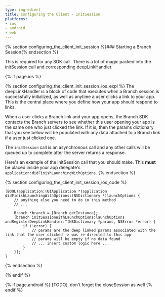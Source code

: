 ```yaml
---
type: ingredient
title: Configuring the Client - InitSession
platforms:
- ios
- android
- web
---
```


{% section configuring_the_client_init_session %}### Starting a Branch Session{% endsection %}

This is required for any SDK call. There is a lot of magic packed into the initSession call and corresponding deepLinkHandler.

<!---    iOS -->
{% if page.ios %}

<!---       iOS explanation -->
{% section configuring_the_client_init_session_ios_expl %}
The deepLinkHandler is a block of code that executes when a Branch session is successfully initialized, as well as anytime a user clicks a link to your app. This is the central place where you define how your app should respond to links.

When a user clicks a Branch link and your app opens, the Branch SDK contacts the Branch servers to see whether this user opening your app is the same one who just clicked the link. If it is, then the params dictionary that you see below will be populated with any data attached to a Branch link if a user just clicked one.

The `initSession` call is an asynchronous call and any other calls will be queued up to complete after the server returns a response.

Here's an example of the initSession call that you should make. This **must** be placed inside your app delegate's `application:didFinishLaunchingWithOptions`.
{% endsection %}
<!---       /iOS explanation -->

<!---       iOS code -->
{% section configuring_the_client_init_session_ios_code %}

~~~ objc
(BOOL)application:(UIApplication *)application didFinishLaunchingWithOptions:(NSDictionary *)launchOptions {
	// anything else you need to do in this method
	// ...

	Branch *branch = [Branch getInstance];
	[branch initSessionWithLaunchOptions:launchOptions andRegisterDeepLinkHandler:^(NSDictionary *params, NSError *error) {
        if (!error) {
			// params are the deep linked params associated with the link that the user clicked -> was re-directed to this app
			// params will be empty if no data found
			// ... insert custom logic here ...
        }
	}];
}
~~~
{% endsection %}
<!---       /iOS code -->

{% endif %}
<!---    /iOS -->


{% if page.android %}
[TODO], don't forget the closeSession as well
{% endif %}